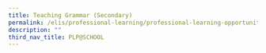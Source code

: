 ```yaml
---
title: Teaching Grammar (Secondary)
permalink: /elis/professional-learning/professional-learning-opportunities/secondary/teaching-grammar/
description: ""
third_nav_title: PLP@SCHOOL
---
```

